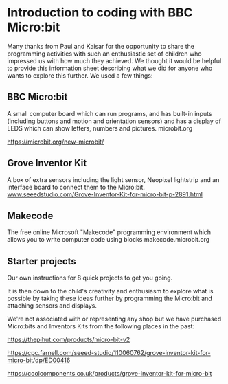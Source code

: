 # Introduction to coding with BBC Micro:bit

Many thanks from Paul and Kaisar for the opportunity to share the programming activities with such an enthusiastic set of children who impressed us with how much they achieved. 
We thought it would be helpful to provide this information sheet describing what we did for anyone who wants to explore this further. We used a few things:

## BBC Micro:bit 

A small computer board which can run programs, and has built-in inputs (including buttons and motion and orientation sensors) and has a display of LEDS which can show letters, numbers and pictures.
microbit.org

https://microbit.org/new-microbit/

## Grove Inventor Kit

A box of extra sensors including the light sensor, Neopixel lightstrip and an interface board to connect them to the Micro:bit.
www.seeedstudio.com/Grove-Inventor-Kit-for-micro-bit-p-2891.html

## Makecode

The free online Microsoft "Makecode" programming environment which allows you to write computer code using blocks
makecode.microbit.org

## Starter projects

Our own instructions for 8 quick projects to get you going.

It is then down to the child's creativity and enthusiasm to explore what is possible by taking these ideas further by programming the Micro:bit and attaching sensors and displays.

We're not associated with or representing any shop but we have purchased Micro:bits and Inventors Kits from the following places in the past:

https://thepihut.com/products/micro-bit-v2

https://cpc.farnell.com/seeed-studio/110060762/grove-inventor-kit-for-micro-bit/dp/ED00416

https://coolcomponents.co.uk/products/grove-inventor-kit-for-micro-bit


